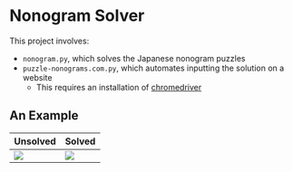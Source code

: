 # Nonogram Solver
This project involves:

- `nonogram.py`, which solves the Japanese nonogram puzzles
- `puzzle-nonograms.com.py`, which automates inputting the solution on a website
  - This requires an installation of [chromedriver](https://sites.google.com/a/chromium.org/chromedriver/)

## An Example

| Unsolved                                                     | Solved                                                       |
| ------------------------------------------------------------ | ------------------------------------------------------------ |
| ![](https://coolbutuseless.github.io/img/nonogram/example-blank.png) | ![](https://coolbutuseless.github.io/img/nonogram/example-solved.png) |
